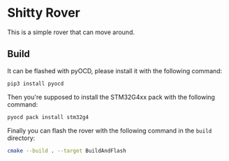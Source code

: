 # Shitty Rover

This is a simple rover that can move around.

## Build

It can be flashed with pyOCD, please install it with the following command:

```bash
pip3 install pyocd
```

Then you're supposed to install the STM32G4xx pack with the following command:

```bash
pyocd pack install stm32g4
```

Finally you can flash the rover with the following command in the `build` directory:

```bash
cmake --build . --target BuildAndFlash
```

